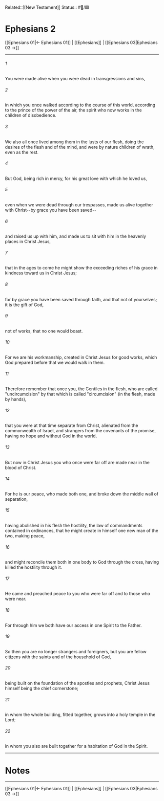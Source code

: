 Related::[[New Testament]]
Status:: #📖/🟥
# Ephesians 2

[[Ephesians 01|← Ephesians 01]] | [[Ephesians]] | [[Ephesians 03|Ephesians 03 →]]
***



###### 1 
You were made alive when you were dead in transgressions and sins, 

###### 2 
in which you once walked according to the course of this world, according to the prince of the power of the air, the spirit who now works in the children of disobedience. 

###### 3 
We also all once lived among them in the lusts of our flesh, doing the desires of the flesh and of the mind, and were by nature children of wrath, even as the rest. 

###### 4 
But God, being rich in mercy, for his great love with which he loved us, 

###### 5 
even when we were dead through our trespasses, made us alive together with Christ--by grace you have been saved-- 

###### 6 
and raised us up with him, and made us to sit with him in the heavenly places in Christ Jesus, 

###### 7 
that in the ages to come he might show the exceeding riches of his grace in kindness toward us in Christ Jesus; 

###### 8 
for by grace you have been saved through faith, and that not of yourselves; it is the gift of God, 

###### 9 
not of works, that no one would boast. 

###### 10 
For we are his workmanship, created in Christ Jesus for good works, which God prepared before that we would walk in them. 

###### 11 
Therefore remember that once you, the Gentiles in the flesh, who are called "uncircumcision" by that which is called "circumcision" (in the flesh, made by hands), 

###### 12 
that you were at that time separate from Christ, alienated from the commonwealth of Israel, and strangers from the covenants of the promise, having no hope and without God in the world. 

###### 13 
But now in Christ Jesus you who once were far off are made near in the blood of Christ. 

###### 14 
For he is our peace, who made both one, and broke down the middle wall of separation, 

###### 15 
having abolished in his flesh the hostility, the law of commandments contained in ordinances, that he might create in himself one new man of the two, making peace, 

###### 16 
and might reconcile them both in one body to God through the cross, having killed the hostility through it. 

###### 17 
He came and preached peace to you who were far off and to those who were near. 

###### 18 
For through him we both have our access in one Spirit to the Father. 

###### 19 
So then you are no longer strangers and foreigners, but you are fellow citizens with the saints and of the household of God, 

###### 20 
being built on the foundation of the apostles and prophets, Christ Jesus himself being the chief cornerstone; 

###### 21 
in whom the whole building, fitted together, grows into a holy temple in the Lord; 

###### 22 
in whom you also are built together for a habitation of God in the Spirit.

---
# Notes


***
[[Ephesians 01|← Ephesians 01]] | [[Ephesians]] | [[Ephesians 03|Ephesians 03 →]]
